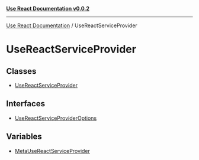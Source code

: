 [**Use React Documentation v0.0.2**](../README.md)

***

[Use React Documentation](../modules.md) / UseReactServiceProvider

# UseReactServiceProvider

## Classes

- [UseReactServiceProvider](classes/UseReactServiceProvider.md)

## Interfaces

- [UseReactServiceProviderOptions](interfaces/UseReactServiceProviderOptions.md)

## Variables

- [MetaUseReactServiceProvider](variables/MetaUseReactServiceProvider.md)
